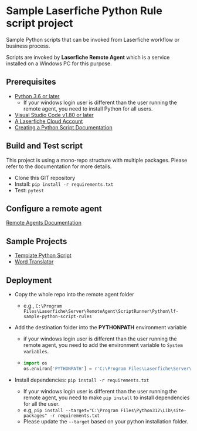 # Sample Laserfiche Python Rule script project

Sample Python scripts that can be invoked from Laserfiche workflow or business process.

Scripts are invoked by **Laserfiche Remote Agent** which is a service installed on a Windows PC for this purpose.

## Prerequisites

- [Python 3.6 or later](https://www.python.org/downloads/)
  - If your windows login user is different than the user running the remote agent, you need to install Python for all users.
- [Visual Studio Code v1.80 or later](https://code.visualstudio.com/download)
- [A Laserfiche Cloud Account](https://www.laserfiche.com/signon/)
- [Creating a Python Script Documentation](https://doc.laserfiche.com/laserfiche.documentation/en-us/Default.htm#../Subsystems/ProcessAutomation/Content/Resources/Rules/pythonscript.htm?TocPath=Process%2520Automation%257CRules%257CGetting%2520Started%2520With%2520Scripts%257C_____2)

## Build and Test script

This project is using a mono-repo structure with multiple packages. Please refer to the documentation for more details.

- Clone this GIT repository
- Install: `pip install -r requirements.txt`
- Test: `pytest`

## Configure a remote agent
[Remote Agents Documentation](https://doc.laserfiche.com/laserfiche.documentation/en-us/Default.htm#../Subsystems/ProcessAutomation/Content/Resources/Integrations/Remote-Agents/Remote-Agents.htm?TocPath=Process%2520Automation%257CIntegrations%257CRemote%2520Agents%257C_____0)

## Sample Projects
- [Template Python Script](doc/template/readme.md)
- [Word Translator](doc/word_translator/readme.md)
 
## Deployment
 - Copy the whole repo into the remote agent folder
    - e.g., `C:\Program Files\Laserfiche\Server\RemoteAgent\ScriptRunner\Python\lf-sample-python-script-rules`
 
 - Add the destination folder into the **PYTHONPATH** environment variable
   - if your windows login user is different than the user running the remote agent, you need to add the environment variable to `System variables`.
   - ```python
     import os
     os.environ['PYTHONPATH'] = r'C:\Program Files\Laserfiche\Server\RemoteAgent\ScriptRunner\Python\lf-sample-python-script-rules'
     ```

 - Install dependencies: `pip install -r requirements.txt`
   - If your windows login user is different than the user running the remote agent, you need to make `pip install` to install dependencies for all the user. 
   - e.g, `pip install --target="C:\Program Files\Python312\Lib\site-packages" -r requirements.txt`
   - Please update the `--target` based on your python installation folder.
